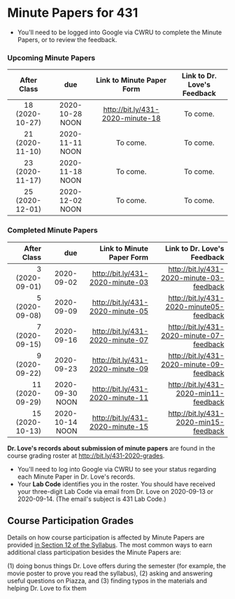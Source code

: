 # Minute Papers for 431

- You'll need to be logged into Google via CWRU to complete the Minute Papers, or to review the feedback.

### Upcoming Minute Papers

After Class | due | Link to Minute Paper Form | Link to Dr. Love's Feedback
:----------: | :------: | :--------: | :----------:
18 (2020-10-27) | 2020-10-28 NOON | http://bit.ly/431-2020-minute-18 | To come.
21 (2020-11-10) | 2020-11-11 NOON | To come. | To come.
23 (2020-11-17) | 2020-11-18 NOON | To come. | To come.
25 (2020-12-01) | 2020-12-02 NOON | To come. | To come.

### Completed Minute Papers

After Class | due | Link to Minute Paper Form | Link to Dr. Love's Feedback
----------: | ------: | --------: | ----------:
3 (2020-09-01) | 2020-09-02 | http://bit.ly/431-2020-minute-03 | http://bit.ly/431-2020-minute-03-feedback
5 (2020-09-08) | 2020-09-09 | http://bit.ly/431-2020-minute-05 | http://bit.ly/431-2020-minute05-feedback
7 (2020-09-15) | 2020-09-16 | http://bit.ly/431-2020-minute-07 | http://bit.ly/431-2020-minute-07-feedback
9 (2020-09-22) | 2020-09-23 | http://bit.ly/431-2020-minute-09 | http://bit.ly/431-2020-minute-09-feedback
11 (2020-09-29) | 2020-09-30 NOON | http://bit.ly/431-2020-minute-11 | http://bit.ly/431-2020-min11-feedback
15 (2020-10-13) | 2020-10-14 NOON | http://bit.ly/431-2020-minute-15 | http://bit.ly/431-2020-min15-feedback

**Dr. Love's records about submission of minute papers** are found in the course grading roster at http://bit.ly/431-2020-grades. 

- You'll need to log into Google via CWRU to see your status regarding each Minute Paper in Dr. Love's records. 
- Your **Lab Code** identifies you in the roster. You should have received your three-digit Lab Code via email from Dr. Love on 2020-09-13 or 2020-09-14. (The email's subject is 431 Lab Code.) 

## Course Participation Grades

Details on how course participation is affected by Minute Papers are provided [in Section 12 of the Syllabus](https://thomaselove.github.io/431-2020-syllabus/deliverables-assignments.html#minute-papers-and-class-participation). The most common ways to earn additional class participation besides the Minute Papers are:

(1) doing bonus things Dr. Love offers during the semester (for example, the movie poster to prove you read the syllabus), 
(2) asking and answering useful questions on Piazza, and 
(3) finding typos in the materials and helping Dr. Love to fix them

